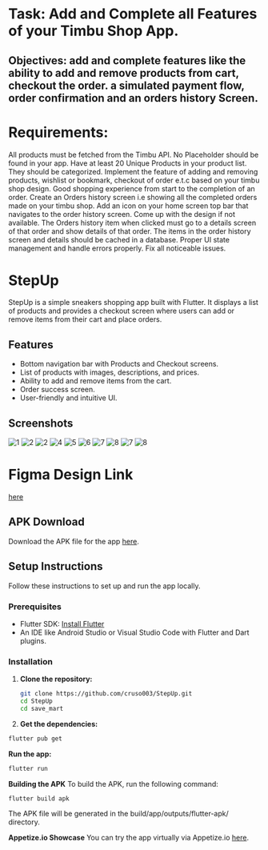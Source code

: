 # Task: Add and Complete all Features of your Timbu Shop App.

## Objectives: add and complete features like the ability to add and remove products from cart, checkout the order. a simulated payment flow, order confirmation and an orders history Screen.

# Requirements:
All products must be fetched from the Timbu API. No Placeholder should be found in your app.
Have at least 20 Unique Products in your product list. They should be categorized.
Implement the feature of adding and removing products, wishlist or bookmark, checkout of order e.t.c based on your timbu shop design.
Good shopping experience from start to the completion of an order.
Create an Orders history screen i.e showing all the completed orders made on your timbu shop. Add an icon on your home screen top bar that navigates to the order history screen. Come up with the design if not available.
The Orders history item when clicked must go to a details screen of that order and show details of that order.
The items in the order history screen and details should be cached in a database.
Proper UI state management and handle errors properly.
Fix all noticeable issues.

# StepUp
StepUp is a simple sneakers shopping app built with Flutter. It displays a list of products and provides a checkout screen where users can add or remove items from their cart and place orders.

## Features

- Bottom navigation bar with Products and Checkout screens.
- List of products with images, descriptions, and prices.
- Ability to add and remove items from the cart.
- Order success screen.
- User-friendly and intuitive UI.

## Screenshots

![1](screenshots/ss1.png)
![2](screenshots/ss2.png)
![2](screenshots/ss3.png)
![4](screenshots/ss4.png)
![5](screenshots/ss5.png)
![6](screenshots/ss6.png)
![7](screenshots/ss7.png)
![8](screenshots/ss8.png)
![7](screenshots/ss9.png)
![8](screenshots/ss10.png)

# Figma Design Link 
[here](https://www.figma.com/design/GkXcZtIpRung91YT7O1LtL/HNG-Tasks?node-id=2591-3319)

## APK Download

Download the APK file for the app [here](https://www.upload-apk.com/en/6fNAp3dbiqo4IBy).

## Setup Instructions

Follow these instructions to set up and run the app locally.

### Prerequisites

- Flutter SDK: [Install Flutter](https://flutter.dev/docs/get-started/install)
- An IDE like Android Studio or Visual Studio Code with Flutter and Dart plugins.

### Installation

1. **Clone the repository:**

   ```bash
   git clone https://github.com/cruso003/StepUp.git
   cd StepUp
   cd save_mart
   ```
2. **Get the dependencies:**

```bash
flutter pub get
```
**Run the app:**

```bash
flutter run
```
**Building the APK**
To build the APK, run the following command:

```bash
flutter build apk
```
The APK file will be generated in the build/app/outputs/flutter-apk/ directory.

**Appetize.io Showcase**
You can try the app virtually via Appetize.io [here](https://appetize.io/app/b_vczfjng7dnqy4rxua3gskhfl6m).